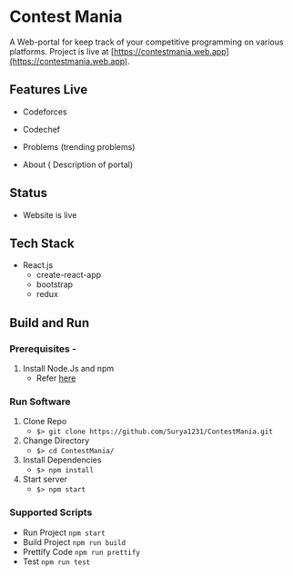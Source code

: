 # Contest Mania

A Web-portal for keep track of your competitive programming on various platforms. Project is live at [https://contestmania.web.app](https://contestmania.web.app).

## Features Live

- Codeforces
- Codechef

- Problems (trending problems)
- About ( Description of portal)

## Status

- Website is live

## Tech Stack

- React.js
  - create-react-app
  - bootstrap
  - redux

## Build and Run

### Prerequisites -

1. Install Node.Js and npm
   - Refer [here](https://nodejs.org/en/download/)

### Run Software

1. Clone Repo
   - `$> git clone https://github.com/Surya1231/ContestMania.git`
2. Change Directory
   - `$> cd ContestMania/`
3. Install Dependencies
   - `$> npm install`
4. Start server
   - `$> npm start`

### Supported Scripts

- Run Project `npm start`
- Build Project `npm run build`
- Prettify Code `npm run prettify`
- Test `npm run test`



